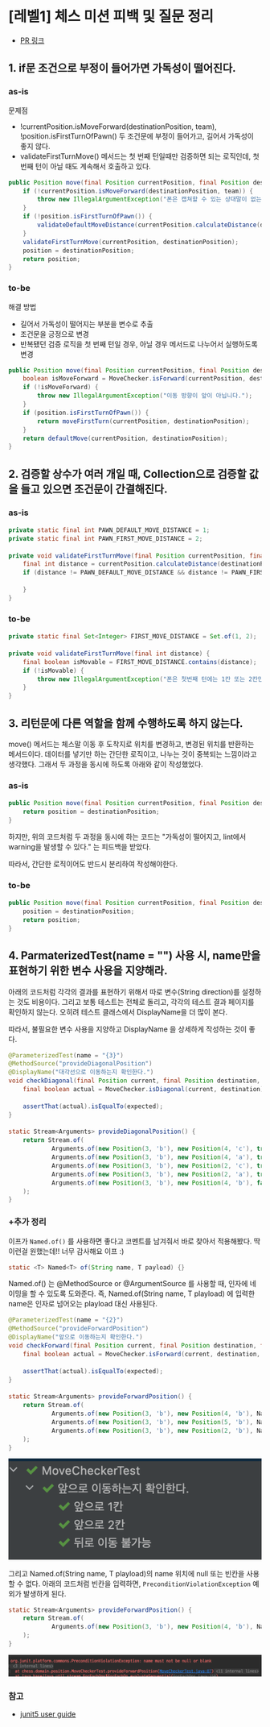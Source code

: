 # [레벨1] 체스 미션 피백 및 질문 정리

- [PR 링크](https://github.com/woowacourse/java-chess/pull/336)

## 1. if문 조건으로 부정이 들어가면 가독성이 떨어진다.

### as-is
문제점
- !currentPosition.isMoveForward(destinationPosition, team), !position.isFirstTurnOfPawn() 두 조건문에 부정이 들어가고, 길어서 가독성이 좋지 않다.
- validateFirstTurnMove() 메서드는 첫 번째 턴일때만 검증하면 되는 로직인데, 첫 번째 턴이 아닐 때도 계속해서 호출하고 있다.

```java
public Position move(final Position currentPosition, final Position destinationPosition, final Team team) {
    if (!currentPosition.isMoveForward(destinationPosition, team)) {
        throw new IllegalArgumentException("폰은 캡쳐할 수 있는 상대말이 없는 경우, 앞으로만 이동할 수 있습니다.");
    }
    if (!position.isFirstTurnOfPawn()) {
        validateDefaultMoveDistance(currentPosition.calculateDistance(destinationPosition));
    }
    validateFirstTurnMove(currentPosition, destinationPosition);
    position = destinationPosition;
    return position;
}
```

### to-be
해결 방법
- 길어서 가독성이 떨어지는 부분을 변수로 추출
- 조건문을 긍정으로 변경
- 반복됐던 검증 로직을 첫 번째 턴일 경우, 아닐 경우 메서드로 나누어서 실행하도록 변경

```java
public Position move(final Position currentPosition, final Position destinationPosition, final Team team) {
    boolean isMoveForward = MoveChecker.isForward(currentPosition, destinationPosition, team);
    if (!isMoveForward) {
        throw new IllegalArgumentException("이동 방향이 앞이 아닙니다.");
    }
    if (position.isFirstTurnOfPawn()) {
        return moveFirstTurn(currentPosition, destinationPosition);
    }
    return defaultMove(currentPosition, destinationPosition);
}
```

## 2. 검증할 상수가 여러 개일 때, Collection으로 검증할 값을 들고 있으면 조건문이 간결해진다.

### as-is

```java
private static final int PAWN_DEFAULT_MOVE_DISTANCE = 1;
private static final int PAWN_FIRST_MOVE_DISTANCE = 2;

private void validateFirstTurnMove(final Position currentPosition, final Position destinationPosition) {
    final int distance = currentPosition.calculateDistance(destinationPosition);
    if (distance != PAWN_DEFAULT_MOVE_DISTANCE && distance != PAWN_FIRST_MOVE_DISTANCE) {

    }
}

```

### to-be

```java
private static final Set<Integer> FIRST_MOVE_DISTANCE = Set.of(1, 2);

private void validateFirstTurnMove(final int distance) {
    final boolean isMovable = FIRST_MOVE_DISTANCE.contains(distance);
    if (!isMovable) {
        throw new IllegalArgumentException("폰은 첫번째 턴에는 1칸 또는 2칸만 이동할 수 있습니다.");
    }
}
```

## 3. 리턴문에 다른 역할을 함께 수행하도록 하지 않는다.

move() 메서드는 체스말 이동 후 도착지로 위치를 변경하고, 변경된 위치를 반환하는 메서드이다. 데이터를 넣기만 하는 간단한 로직이고, 나누는 것이 중복되는 느낌이라고 생각했다. 그래서 두 과정을 동시에 하도록 아래와 같이 작성했었다.

### as-is

```java
public Position move(final Position currentPosition, final Position destinationPosition, final Team team) {
    return position = destinationPosition;
}
```

하지만, 위의 코드처럼 두 과정을 동시에 하는 코드는 "가독성이 떨어지고, lint에서 warning을 발생할 수 있다." 는 피드백을 받았다.

따라서, 간단한 로직이어도 반드시 분리하여 작성해야한다.

### to-be

```java
public Position move(final Position currentPosition, final Position destinationPosition, final Team team) {
    position = destinationPosition;
    return position;
}
```

## 4. ParmaterizedTest(name = "") 사용 시, name만을 표현하기 위한 변수 사용을 지양해라.

아래의 코드처럼 각각의 결과를 표현하기 위해서 따로 변수(String direction)를 설정하는 것도 비용이다. 그리고 보통 테스트는 전체로 돌리고, 각각의 테스트 결과 페이지를 확인하지 않는다. 오히려 테스트 클래스에서 DisplayName을 더 많이 본다. 

따라서, 불필요한 변수 사용을 지양하고 DisplayName 을 상세하게 작성하는 것이 좋다.

```java
@ParameterizedTest(name = "{3}")
@MethodSource("provideDiagonalPosition")
@DisplayName("대각선으로 이동하는지 확인한다.")
void checkDiagonal(final Position current, final Position destination, final boolean expected, final String direction) {
    final boolean actual = MoveChecker.isDiagonal(current, destination);

    assertThat(actual).isEqualTo(expected);
}

static Stream<Arguments> provideDiagonalPosition() {
    return Stream.of(
            Arguments.of(new Position(3, 'b'), new Position(4, 'c'), true, "↗"),
            Arguments.of(new Position(3, 'b'), new Position(4, 'a'), true, "↖"),
            Arguments.of(new Position(3, 'b'), new Position(2, 'c'), true, "↘"),
            Arguments.of(new Position(3, 'b'), new Position(2, 'a'), true, "↙"),
            Arguments.of(new Position(3, 'b'), new Position(4, 'b'), false, "상 불가능")
    );
}
```

### +추가 정리
이프가 `Named.of()` 를 사용하면 좋다고 코멘트를 남겨줘서 바로 찾아서 적용해봤다. 딱 이런걸 원했는데!! 너무 감사해요 이프 :)

```java
static <T> Named<T> of(String name, T payload) {}
```

Named.of() 는 @MethodSource or @ArgumentSource 를 사용할 때, 인자에 네이밍을 할 수 있도록 도와준다. 즉, Named.of(String name, T playload) 에 입력한 name은 인자로 넘어오는 playload 대신 사용된다.

```java
@ParameterizedTest(name = "{2}")
@MethodSource("provideForwardPosition")
@DisplayName("앞으로 이동하는지 확인한다.")
void checkForward(final Position current, final Position destination, final boolean expected) {
    final boolean actual = MoveChecker.isForward(current, destination, Team.WHITE);

    assertThat(actual).isEqualTo(expected);
}

static Stream<Arguments> provideForwardPosition() {
    return Stream.of(
            Arguments.of(new Position(3, 'b'), new Position(4, 'b'), Named.of("앞으로 1칸", true)),
            Arguments.of(new Position(3, 'b'), new Position(5, 'b'), Named.of("앞으로 2칸", true)),
            Arguments.of(new Position(3, 'b'), new Position(2, 'b'), Named.of("뒤로 불가능", false))
    );
}
```

<img src="./img/namedof.png">

그리고 Named.of(String name, T playload)의 name 위치에 null 또는 빈칸을 사용할 수 없다.
아래의 코드처럼 빈칸을 입력하면, `PreconditionViolationException` 예외가 발생하게 된다.

```java
static Stream<Arguments> provideForwardPosition() {
    return Stream.of(
            Arguments.of(new Position(3, 'b'), new Position(4, 'b'), Named.of(" ", true)),
    );
}
```

<img src="./img/1.png">


### 참고
- [junit5 user guide](https://junit.org/junit5/docs/current/user-guide/index.html#writing-tests-parameterized-tests-display-names)